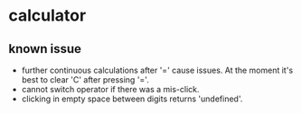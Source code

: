 # calculator

## known issue
- further continuous calculations after '=' cause issues. At the moment it's best to clear 'C' after pressing '='.
- cannot switch operator if there was a mis-click.
- clicking in empty space between digits returns 'undefined'.